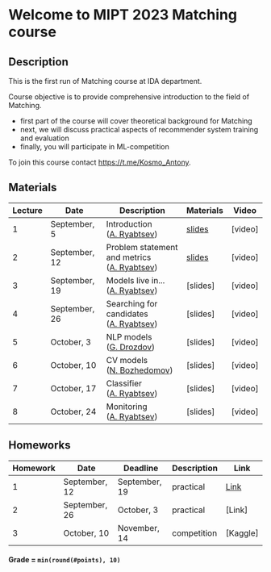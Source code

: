 # Welcome to MIPT 2023 Matching course

## Description
This is the first run of Matching course at IDA department.

Course objective is to provide comprehensive introduction to the field of Matching.

- first part of the course will cover theoretical background for Matching
- next, we will discuss practical aspects of recommender system training and evaluation
- finally, you will participate in ML-competition

To join this course contact https://t.me/Kosmo_Antony.

## Materials

| Lecture | Date | Description | Materials                                                              | Video                                                 |
|---------|------|-------------|---------------------------------------------------------------------|-------------------------------------------------------|
| 1 | September, 5 | Introduction <br /> ([A. Ryabtsev](https://github.com/anryabtsev)) | [slides](week_01_introduction/matching_lecture_01.pdf)                     | [video]  |
| 2 | September, 12 | Problem statement and metrics <br /> ([A. Ryabtsev](https://github.com/anryabtsev)) | [slides](week_02_neighbourhood_based/rs_lecture02.pdf)              | [video]  |
| 3 | September, 19 | Models live in... <br /> ([A. Ryabtsev](https://github.com/anryabtsev)) | [slides]             | [video]  |
| 4 | September, 26 | Searching for candidates <br /> ([A. Ryabtsev](https://github.com/anryabtsev)) | [slides]                           | [video] |
| 5 | October, 3 | NLP models <br /> ([G. Drozdov]()) | [slides] |  [video] |
| 6 | October, 10 | CV models <br /> ([N. Bozhedomov]()) |[slides] | [video] |
| 7 | October, 17 | Classifier <br /> ([A. Ryabtsev](https://github.com/anryabtsev)) | [slides] | [video] |
| 8 | October, 24 | Monitoring <br /> ([A. Ryabtsev](https://github.com/anryabtsev)) | [slides] | [video] |



## Homeworks

| Homework | Date       | Deadline          | Description | Link                                  |
|---------|------------|-------------------|--------|---------------------------------------|
| 1 | September, 12 | September, 19 | practical | [Link](homeworks/hw_01/matching_hw1.ipynb) |
| 2 | September, 26  | October, 3 | practical | [Link] |
| 3 | October, 10 | November, 14 | competition | [Kaggle] |

#### Grade = `min(round(#points), 10)`
